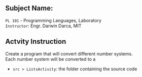 ## Subject Name:

`PL 101` - Programming Languages, Laboratory  
`Instructor`: Engr. Darwin Darca, MIT

## Actvity Instruction

Create a program that will convert different number systems.  
Each number system will be converted to a

- `src > ListsActivity`: the folder containing the source code
